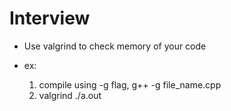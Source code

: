 # Interview

* Use valgrind to check memory of your code

* ex:
  1. compile using -g flag, g++ -g file_name.cpp 
  2. valgrind ./a.out

  